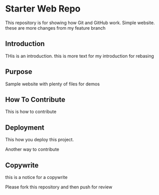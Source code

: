 # Starter Web Repo

This repository is for showing how Git and GitHub work. Simple website. these are more changes from my feature branch

## Introduction

THis is an introduction. this is more text for my introduction for rebasing

## Purpose

Sample website with plenty of files for demos

## How To Contribute

This is how to contribute
## Deployment

This how you deploy this project.

Another way to contribute

## Copywrite
this is a notice for a copywrite

Please fork this repository and then push for review
